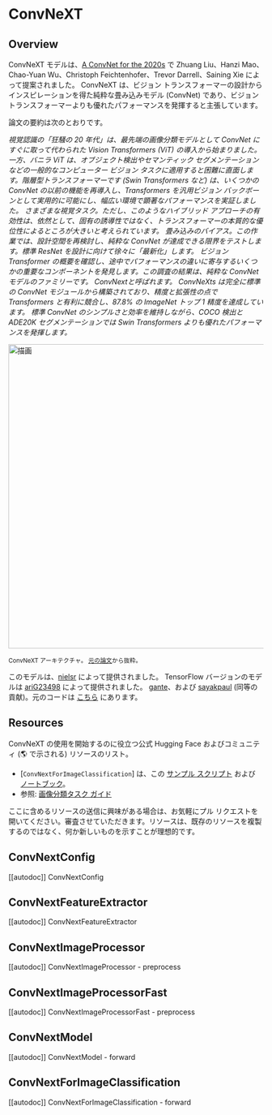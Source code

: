 <!--Copyright 2022 The HuggingFace Team. All rights reserved.

Licensed under the Apache License, Version 2.0 (the "License"); you may not use this file except in compliance with
the License. You may obtain a copy of the License at

http://www.apache.org/licenses/LICENSE-2.0

Unless required by applicable law or agreed to in writing, software distributed under the License is distributed on
an "AS IS" BASIS, WITHOUT WARRANTIES OR CONDITIONS OF ANY KIND, either express or implied. See the License for the
specific language governing permissions and limitations under the License.

⚠️ Note that this file is in Markdown but contain specific syntax for our doc-builder (similar to MDX) that may not be
rendered properly in your Markdown viewer.

-->

# ConvNeXT

## Overview

ConvNeXT モデルは、[A ConvNet for the 2020s](https://huggingface.co/papers/2201.03545) で Zhuang Liu、Hanzi Mao、Chao-Yuan Wu、Christoph Feichtenhofer、Trevor Darrell、Saining Xie によって提案されました。
ConvNeXT は、ビジョン トランスフォーマーの設計からインスピレーションを得た純粋な畳み込みモデル (ConvNet) であり、ビジョン トランスフォーマーよりも優れたパフォーマンスを発揮すると主張しています。

論文の要約は次のとおりです。

*視覚認識の「狂騒の 20 年代」は、最先端の画像分類モデルとして ConvNet にすぐに取って代わられた Vision Transformers (ViT) の導入から始まりました。
一方、バニラ ViT は、オブジェクト検出やセマンティック セグメンテーションなどの一般的なコンピューター ビジョン タスクに適用すると困難に直面します。階層型トランスフォーマーです
(Swin Transformers など) は、いくつかの ConvNet の以前の機能を再導入し、Transformers を汎用ビジョン バックボーンとして実用的に可能にし、幅広い環境で顕著なパフォーマンスを実証しました。
さまざまな視覚タスク。ただし、このようなハイブリッド アプローチの有効性は、依然として、固有の誘導性ではなく、トランスフォーマーの本質的な優位性によるところが大きいと考えられています。
畳み込みのバイアス。この作業では、設計空間を再検討し、純粋な ConvNet が達成できる限界をテストします。標準 ResNet を設計に向けて徐々に「最新化」します。
ビジョン Transformer の概要を確認し、途中でパフォーマンスの違いに寄与するいくつかの重要なコンポーネントを発見します。この調査の結果は、純粋な ConvNet モデルのファミリーです。
ConvNextと呼ばれます。 ConvNeXts は完全に標準の ConvNet モジュールから構築されており、精度と拡張性の点で Transformers と有利に競合し、87.8% の ImageNet トップ 1 精度を達成しています。
標準 ConvNet のシンプルさと効率を維持しながら、COCO 検出と ADE20K セグメンテーションでは Swin Transformers よりも優れたパフォーマンスを発揮します。*

<img src="https://huggingface.co/datasets/huggingface/documentation-images/resolve/main/convnext_architecture.jpg"
alt="描画" width="600"/>

<small> ConvNeXT アーキテクチャ。 <a href="https://huggingface.co/papers/2201.03545">元の論文</a>から抜粋。</small>

このモデルは、[nielsr](https://huggingface.co/nielsr) によって提供されました。 TensorFlow バージョンのモデルは [ariG23498](https://github.com/ariG23498) によって提供されました。
[gante](https://github.com/gante)、および [sayakpaul](https://github.com/sayakpaul) (同等の貢献)。元のコードは [こちら](https://github.com/facebookresearch/ConvNeXt) にあります。

## Resources

ConvNeXT の使用を開始するのに役立つ公式 Hugging Face およびコミュニティ (🌎 で示される) リソースのリスト。

<PipelineTag pipeline="image-classification"/>

- [`ConvNextForImageClassification`] は、この [サンプル スクリプト](https://github.com/huggingface/transformers/tree/main/examples/pytorch/image-classification) および [ノートブック](https://colab.research.google.com/github/huggingface/notebooks/blob/main/examples/image_classification.ipynb)。
- 参照: [画像分類タスク ガイド](../tasks/image_classification)

ここに含めるリソースの送信に興味がある場合は、お気軽にプル リクエストを開いてください。審査させていただきます。リソースは、既存のリソースを複製するのではなく、何か新しいものを示すことが理想的です。

## ConvNextConfig

[[autodoc]] ConvNextConfig

## ConvNextFeatureExtractor

[[autodoc]] ConvNextFeatureExtractor

## ConvNextImageProcessor

[[autodoc]] ConvNextImageProcessor
    - preprocess

## ConvNextImageProcessorFast

[[autodoc]] ConvNextImageProcessorFast
    - preprocess

<frameworkcontent>
<pt>

## ConvNextModel

[[autodoc]] ConvNextModel
    - forward

## ConvNextForImageClassification

[[autodoc]] ConvNextForImageClassification
    - forward

</pt>
</frameworkcontent>